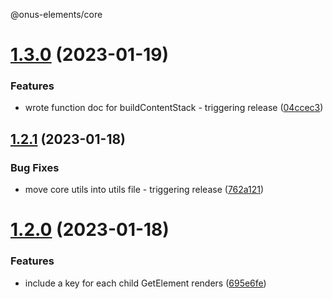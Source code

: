 @onus-elements/core

# [1.3.0](https://github.com/jakerichan/onus-elements/compare/@onus-elements/core-v1.2.1...@onus-elements/core-v1.3.0) (2023-01-19)


### Features

* wrote function doc for buildContentStack - triggering release ([04ccec3](https://github.com/jakerichan/onus-elements/commit/04ccec3bf9d8911edf6036346bcff74e1d7ec670))

## [1.2.1](https://github.com/jakerichan/onus-elements/compare/@onus-elements/core-v1.2.0...@onus-elements/core-v1.2.1) (2023-01-18)


### Bug Fixes

* move core utils into utils file - triggering release ([762a121](https://github.com/jakerichan/onus-elements/commit/762a12177b5c1d943a5c3dbe52543beb56b2f8e5))

# [1.2.0](https://github.com/jakerichan/onus-elements/compare/@onus-elements/core-v1.1.0...@onus-elements/core-v1.2.0) (2023-01-18)


### Features

* include a key for each child GetElement renders ([695e6fe](https://github.com/jakerichan/onus-elements/commit/695e6fed41bb0b99bc77013a8ace1de3061d6a77))
